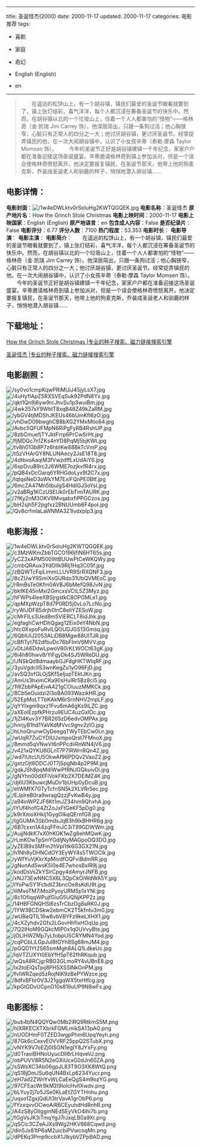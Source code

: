 
---
title: 圣诞怪杰(2000)
date: 2000-11-17
updated: 2000-11-17
categories: 电影推荐
tags:
- 喜剧
- 家庭
- 奇幻

- English (English)
- en
---


> 　　在遥远的松饼山上，有一个胡谷镇，镇民们最爱的圣诞节眼看就要到了，镇上张灯结彩，喜气洋洋，每个人都沉浸在筹备圣诞节的快乐中。然而，在胡谷镇以北的一个垃圾山上，住着一个人人都害怕的“怪物”——格林奇（金·凯瑞 Jim Carrey 饰）。他深居简出，只跟一条狗过活；他心胸狭窄，心脏只有正常人的四分之一大；他讨厌胡谷镇，更讨厌圣诞节。经常捉弄镇民的他，在一次大闹胡谷镇中，认识了小女孩辛蒂（泰勒·摩森 Taylor Momsen 饰）。 　　今年的圣诞节正好是胡谷镇建镇一千年纪念，家家户户都在准备迎接这场圣诞盛宴。辛蒂邀请格林奇到镇上参加派对，但是一个误会使格林奇愤怒离开。他决定要报复镇民，在圣诞节那天，他带上他的狗麦克斯，乔装成圣诞老人和驯鹿的样子，悄悄地潜入胡谷镇……

## **电影详情**：

**电影封面**：<img src="https://image.tmdb.org/t/p/w200/1w4eDWLktv0rSoluHg2KWTQGQEK.jpg" alt="/1w4eDWLktv0rSoluHg2KWTQGQEK.jpg" title="/1w4eDWLktv0rSoluHg2KWTQGQEK.jpg">
**电影名称**：圣诞怪杰
**原产地片名**：How the Grinch Stole Christmas
**电影上映时间**：2000-11-17
**电影上映国家**：English (English)
**原产地语言**：en
**包含成人内容**：False
**是否纪录片**：False
**电影评分**：6.77
**评分人数**：7100
**热门程度**：53.353
**电影时长**：
**电影导演**：
**电影主演**：
**电影简介**：　　在遥远的松饼山上，有一个胡谷镇，镇民们最爱的圣诞节眼看就要到了，镇上张灯结彩，喜气洋洋，每个人都沉浸在筹备圣诞节的快乐中。然而，在胡谷镇以北的一个垃圾山上，住着一个人人都害怕的“怪物”——格林奇（金·凯瑞 Jim Carrey 饰）。他深居简出，只跟一条狗过活；他心胸狭窄，心脏只有正常人的四分之一大；他讨厌胡谷镇，更讨厌圣诞节。经常捉弄镇民的他，在一次大闹胡谷镇中，认识了小女孩辛蒂（泰勒·摩森 Taylor Momsen 饰）。 　　今年的圣诞节正好是胡谷镇建镇一千年纪念，家家户户都在准备迎接这场圣诞盛宴。辛蒂邀请格林奇到镇上参加派对，但是一个误会使格林奇愤怒离开。他决定要报复镇民，在圣诞节那天，他带上他的狗麦克斯，乔装成圣诞老人和驯鹿的样子，悄悄地潜入胡谷镇……

## **下载地址**：
[How the Grinch Stole Christmas |专业的种子搜索、磁力链接搜索引擎](https://movie.amd794.com:2083/?search=How%20the%20Grinch%20Stole%20Christmas&ordering=&mode=match_phrase&page_size=10&page=1)

[圣诞怪杰 |专业的种子搜索、磁力链接搜索引擎](https://movie.amd794.com:2083/?search=%E5%9C%A3%E8%AF%9E%E6%80%AA%E6%9D%B0&ordering=&mode=match_phrase&page_size=10&page=1)
 

## **电影剧照**：
<img src="https://image.tmdb.org/t/p/original/sy0vo1cmpKqwPRiMUiJ45jyLsX7.jpg" alt="/sy0vo1cmpKqwPRiMUiJ45jyLsX7.jpg" title="/sy0vo1cmpKqwPRiMUiJ45jyLsX7.jpg"><img src="https://image.tmdb.org/t/p/original/4uHyfIApZSRXSVEqSuk92PdN8Yx.jpg" alt="/4uHyfIApZSRXSVEqSuk92PdN8Yx.jpg" title="/4uHyfIApZSRXSVEqSuk92PdN8Yx.jpg"><img src="https://image.tmdb.org/t/p/original/qkt1Qn9j6yw9rcJhvSu1p3wuiBm.jpg" alt="/qkt1Qn9j6yw9rcJhvSu1p3wuiBm.jpg" title="/qkt1Qn9j6yw9rcJhvSu1p3wuiBm.jpg"><img src="https://image.tmdb.org/t/p/original/4wk357sY9WbIT8xqB48Z49kZaRM.jpg" alt="/4wk357sY9WbIT8xqB48Z49kZaRM.jpg" title="/4wk357sY9WbIT8xqB48Z49kZaRM.jpg"><img src="https://image.tmdb.org/t/p/original/ybGV4tjMDShJKEUs46bUmKfI6zO.jpg" alt="/ybGV4tjMDShJKEUs46bUmKfI6zO.jpg" title="/ybGV4tjMDShJKEUs46bUmKfI6zO.jpg"><img src="https://image.tmdb.org/t/p/original/vhDwD09bwghCB8bXG2YMxMtio84.jpg" alt="/vhDwD09bwghCB8bXG2YMxMtio84.jpg" title="/vhDwD09bwghCB8bXG2YMxMtio84.jpg"><img src="https://image.tmdb.org/t/p/original/Avbc5QFUFMpN6RiPgFyRB4RshUP.jpg" alt="/Avbc5QFUFMpN6RiPgFyRB4RshUP.jpg" title="/Avbc5QFUFMpN6RiPgFyRB4RshUP.jpg"><img src="https://image.tmdb.org/t/p/original/8zbCmuefjTYJktFrrp6PrCwSrHt.jpg" alt="/8zbCmuefjTYJktFrrp6PrCwSrHt.jpg" title="/8zbCmuefjTYJktFrrp6PrCwSrHt.jpg"><img src="https://image.tmdb.org/t/p/original/fjMDGc7n1ZKs4nYD8PqMj5bjKWt.jpg" alt="/fjMDGc7n1ZKs4nYD8PqMj5bjKWt.jpg" title="/fjMDGc7n1ZKs4nYD8PqMj5bjKWt.jpg"><img src="https://image.tmdb.org/t/p/original/tv8h013b8P7z6hbIKw88BkTcVmP.jpg" alt="/tv8h013b8P7z6hbIKw88BkTcVmP.jpg" title="/tv8h013b8P7z6hbIKw88BkTcVmP.jpg"><img src="https://image.tmdb.org/t/p/original/tSzVHArGY8NLUNAecy2JsE18T8.jpg" alt="/tSzVHArGY8NLUNAecy2JsE18T8.jpg" title="/tSzVHArGY8NLUNAecy2JsE18T8.jpg"><img src="https://image.tmdb.org/t/p/original/4dtbvoAaqiM3fVwzdffLxUdAiY6.jpg" alt="/4dtbvoAaqiM3fVwzdffLxUdAiY6.jpg" title="/4dtbvoAaqiM3fVwzdffLxUdAiY6.jpg"><img src="https://image.tmdb.org/t/p/original/6spDvuB9rc2J6WME7ozjkvfR4rx.jpg" alt="/6spDvuB9rc2J6WME7ozjkvfR4rx.jpg" title="/6spDvuB9rc2J6WME7ozjkvfR4rx.jpg"><img src="https://image.tmdb.org/t/p/original/pQB4xDcOarq6YRHGdoLyx9I2C7x.jpg" alt="/pQB4xDcOarq6YRHGdoLyx9I2C7x.jpg" title="/pQB4xDcOarq6YRHGdoLyx9I2C7x.jpg"><img src="https://image.tmdb.org/t/p/original/lqtqsNeD3oWkYM7ExIFQnPE0Btf.jpg" alt="/lqtqsNeD3oWkYM7ExIFQnPE0Btf.jpg" title="/lqtqsNeD3oWkYM7ExIFQnPE0Btf.jpg"><img src="https://image.tmdb.org/t/p/original/6mcZA47Mn5tbuIgS4HdIGJ3oYsI.jpg" alt="/6mcZA47Mn5tbuIgS4HdIGJ3oYsI.jpg" title="/6mcZA47Mn5tbuIgS4HdIGJ3oYsI.jpg"><img src="https://image.tmdb.org/t/p/original/v2aBRg1KCzUSEUk0rEbTimTAURK.jpg" alt="/v2aBRg1KCzUSEUk0rEbTimTAURK.jpg" title="/v2aBRg1KCzUSEUk0rEbTimTAURK.jpg"><img src="https://image.tmdb.org/t/p/original/7fKy2nM3OKV9MvqabxfiPPGCzos.jpg" alt="/7fKy2nM3OKV9MvqabxfiPPGCzos.jpg" title="/7fKy2nM3OKV9MvqabxfiPPGCzos.jpg"><img src="https://image.tmdb.org/t/p/original/bH2sjh5F2pgfxz2BNUUmb6F4poI.jpg" alt="/bH2sjh5F2pgfxz2BNUUmb6F4poI.jpg" title="/bH2sjh5F2pgfxz2BNUUmb6F4poI.jpg"><img src="https://image.tmdb.org/t/p/original/Qv8crfmlaLaWNMA3Z1IvdxpIp3.jpg" alt="/Qv8crfmlaLaWNMA3Z1IvdxpIp3.jpg" title="/Qv8crfmlaLaWNMA3Z1IvdxpIp3.jpg">

## **电影海报**：
<img src="https://image.tmdb.org/t/p/original/1w4eDWLktv0rSoluHg2KWTQGQEK.jpg" alt="/1w4eDWLktv0rSoluHg2KWTQGQEK.jpg" title="/1w4eDWLktv0rSoluHg2KWTQGQEK.jpg"><img src="https://image.tmdb.org/t/p/original/c3MzWKmZbbTGCO196jfiN6HT65s.jpg" alt="/c3MzWKmZbbTGCO196jfiN6HT65s.jpg" title="/c3MzWKmZbbTGCO196jfiN6HT65s.jpg"><img src="https://image.tmdb.org/t/p/original/yCZ3xAPM5009ltBUUwPtCeWKQWy.jpg" alt="/yCZ3xAPM5009ltBUUwPtCeWKQWy.jpg" title="/yCZ3xAPM5009ltBUUwPtCeWKQWy.jpg"><img src="https://image.tmdb.org/t/p/original/cmbQRAux3YdOIIk9RIj1Hq3C05f.jpg" alt="/cmbQRAux3YdOIIk9RIj1Hq3C05f.jpg" title="/cmbQRAux3YdOIIk9RIj1Hq3C05f.jpg"><img src="https://image.tmdb.org/t/p/original/zBQWTcFqiLimmLLUVR9SrRXQNF3.jpg" alt="/zBQWTcFqiLimmLLUVR9SrRXQNF3.jpg" title="/zBQWTcFqiLimmLLUVR9SrRXQNF3.jpg"><img src="https://image.tmdb.org/t/p/original/8cZUwY9SmiXsGURdo31UbQVMEoC.jpg" alt="/8cZUwY9SmiXsGURdo31UbQVMEoC.jpg" title="/8cZUwY9SmiXsGURdo31UbQVMEoC.jpg"><img src="https://image.tmdb.org/t/p/original/rRmBsTe0Kfm0AVBJ6bMefQ98JvN.jpg" alt="/rRmBsTe0Kfm0AVBJ6bMefQ98JvN.jpg" title="/rRmBsTe0Kfm0AVBJ6bMefQ98JvN.jpg"><img src="https://image.tmdb.org/t/p/original/bkfKE45nMxi2GmcxsVCtL5Z3Myz.jpg" alt="/bkfKE45nMxi2GmcxsVCtL5Z3Myz.jpg" title="/bkfKE45nMxi2GmcxsVCtL5Z3Myz.jpg"><img src="https://image.tmdb.org/t/p/original/hFWPs4IeeXBSjrgstkC8OPGMLe1.jpg" alt="/hFWPs4IeeXBSjrgstkC8OPGMLe1.jpg" title="/hFWPs4IeeXBSjrgstkC8OPGMLe1.jpg"><img src="https://image.tmdb.org/t/p/original/qpMXpWzpT8d7P0RD5j0vLo7LcNo.jpg" alt="/qpMXpWzpT8d7P0RD5j0vLo7LcNo.jpg" title="/qpMXpWzpT8d7P0RD5j0vLo7LcNo.jpg"><img src="https://image.tmdb.org/t/p/original/ryWiJDF85drjh0lnC8eIiYZESoW.jpg" alt="/ryWiJDF85drjh0lnC8eIiYZESoW.jpg" title="/ryWiJDF85drjh0lnC8eIiYZESoW.jpg"><img src="https://image.tmdb.org/t/p/original/cMrFILs3Ued8m5ViERCLT8idJhk.jpg" alt="/cMrFILs3Ued8m5ViERCLT8idJhk.jpg" title="/cMrFILs3Ued8m5ViERCLT8idJhk.jpg"><img src="https://image.tmdb.org/t/p/original/egfaghCwHDhQgag12Eix0eY4NbN.jpg" alt="/egfaghCwHDhQgag12Eix0eY4NbN.jpg" title="/egfaghCwHDhQgag12Eix0eY4NbN.jpg"><img src="https://image.tmdb.org/t/p/original/htc0XxpoFuRvILQOUDJGS13Gmsq.jpg" alt="/htc0XxpoFuRvILQOUDJGS13Gmsq.jpg" title="/htc0XxpoFuRvILQOUDJGS13Gmsq.jpg"><img src="https://image.tmdb.org/t/p/original/6QbIUlJ2053ALiDB8Mgw88UITJR.jpg" alt="/6QbIUlJ2053ALiDB8Mgw88UITJR.jpg" title="/6QbIUlJ2053ALiDB8Mgw88UITJR.jpg"><img src="https://image.tmdb.org/t/p/original/cBfITyt762dfbuDc76bFImV6MVV.jpg" alt="/cBfITyt762dfbuDc76bFImV6MVV.jpg" title="/cBfITyt762dfbuDc76bFImV6MVV.jpg"><img src="https://image.tmdb.org/t/p/original/vDtJA6DdwLpwoV60rKLWOCt63gK.jpg" alt="/vDtJA6DdwLpwoV60rKLWOCt63gK.jpg" title="/vDtJA6DdwLpwoV60rKLWOCt63gK.jpg"><img src="https://image.tmdb.org/t/p/original/6i4h80hwv8rYiFgyDk4SJ5WReDU.jpg" alt="/6i4h80hwv8rYiFgyDk4SJ5WReDU.jpg" title="/6i4h80hwv8rYiFgyDk4SJ5WReDU.jpg"><img src="https://image.tmdb.org/t/p/original/lJNSkQd8dmaaybGJFdgHKTWIqRF.jpg" alt="/lJNSkQd8dmaaybGJFdgHKTWIqRF.jpg" title="/lJNSkQd8dmaaybGJFdgHKTWIqRF.jpg"><img src="https://image.tmdb.org/t/p/original/3yuVgdcIlS3wnKegZu1yO96FjD.jpg" alt="/3yuVgdcIlS3wnKegZu1yO96FjD.jpg" title="/3yuVgdcIlS3wnKegZu1yO96FjD.jpg"><img src="https://image.tmdb.org/t/p/original/avSQ3vfGLOjSKfSeljupTEktJKn.jpg" alt="/avSQ3vfGLOjSKfSeljupTEktJKn.jpg" title="/avSQ3vfGLOjSKfSeljupTEktJKn.jpg"><img src="https://image.tmdb.org/t/p/original/AmUs3hximCKa90sHuIRr5Bz8ci5.jpg" alt="/AmUs3hximCKa90sHuIRr5Bz8ci5.jpg" title="/AmUs3hximCKa90sHuIRr5Bz8ci5.jpg"><img src="https://image.tmdb.org/t/p/original/1WZbbPApEivA421gCOluuzMMKCk.jpg" alt="/1WZbbPApEivA421gCOluuzMMKCk.jpg" title="/1WZbbPApEivA421gCOluuzMMKCk.jpg"><img src="https://image.tmdb.org/t/p/original/8Cb5eOuidzi2l3oBA093WazikHR.jpg" alt="/8Cb5eOuidzi2l3oBA093WazikHR.jpg" title="/8Cb5eOuidzi2l3oBA093WazikHR.jpg"><img src="https://image.tmdb.org/t/p/original/52EpMoLTTbKAkM6rSrnNHV2mpLF.jpg" alt="/52EpMoLTTbKAkM6rSrnNHV2mpLF.jpg" title="/52EpMoLTTbKAkM6rSrnNHV2mpLF.jpg"><img src="https://image.tmdb.org/t/p/original/qYYIxgm9qxz1Fvu6mA6gKs9iLZC.jpg" alt="/qYYIxgm9qxz1Fvu6mA6gKs9iLZC.jpg" title="/qYYIxgm9qxz1Fvu6mA6gKs9iLZC.jpg"><img src="https://image.tmdb.org/t/p/original/aXEoIEzpfkPHrzu9EUC4uzGxlOc.jpg" alt="/aXEoIEzpfkPHrzu9EUC4uzGxlOc.jpg" title="/aXEoIEzpfkPHrzu9EUC4uzGxlOc.jpg"><img src="https://image.tmdb.org/t/p/original/1jZl4Kuv3Y7BR265zD6edvOMPAx.jpg" alt="/1jZl4Kuv3Y7BR265zD6edvOMPAx.jpg" title="/1jZl4Kuv3Y7BR265zD6edvOMPAx.jpg"><img src="https://image.tmdb.org/t/p/original/hnrjyB1hd1YaVKdMVvc9gnv2zIO.jpg" alt="/hnrjyB1hd1YaVKdMVvc9gnv2zIO.jpg" title="/hnrjyB1hd1YaVKdMVvc9gnv2zIO.jpg"><img src="https://image.tmdb.org/t/p/original/hLhoQrunwOyDeegqTWyTEbCw0Ln.jpg" alt="/hLhoQrunwOyDeegqTWyTEbCw0Ln.jpg" title="/hLhoQrunwOyDeegqTWyTEbCw0Ln.jpg"><img src="https://image.tmdb.org/t/p/original/wUqR7ZuCYDIUJxmpoQrst7FMnoX.jpg" alt="/wUqR7ZuCYDIUJxmpoQrst7FMnoX.jpg" title="/wUqR7ZuCYDIUJxmpoQrst7FMnoX.jpg"><img src="https://image.tmdb.org/t/p/original/8mmd5qVNwVt6nPPcdiiRnWN4jV6.jpg" alt="/8mmd5qVNwVt6nPPcdiiRnWN4jV6.jpg" title="/8mmd5qVNwVt6nPPcdiiRnWN4jV6.jpg"><img src="https://image.tmdb.org/t/p/original/v421xQYKU6GLnT7P7IRWrrRQn4Z.jpg" alt="/v421xQYKU6GLnT7P7IRWrrRQn4Z.jpg" title="/v421xQYKU6GLnT7P7IRWrrRQn4Z.jpg"><img src="https://image.tmdb.org/t/p/original/wd7lUtcUU5OkwAf96PDQv2VaoZ2.jpg" alt="/wd7lUtcUU5OkwAf96PDQv2VaoZ2.jpg" title="/wd7lUtcUU5OkwAf96PDQv2VaoZ2.jpg"><img src="https://image.tmdb.org/t/p/original/gxtzOjt8ODCJ0T7jSpgNb4p2P9M.jpg" alt="/gxtzOjt8ODCJ0T7jSpgNb4p2P9M.jpg" title="/gxtzOjt8ODCJ0T7jSpgNb4p2P9M.jpg"><img src="https://image.tmdb.org/t/p/original/gqkJSh8pqMdiWwPfRNJGQkuivDi.jpg" alt="/gqkJSh8pqMdiWwPfRNJGQkuivDi.jpg" title="/gqkJSh8pqMdiWwPfRNJGQkuivDi.jpg"><img src="https://image.tmdb.org/t/p/original/gNYhn00dXFlVokFKb2X7DEiMZ4K.jpg" alt="/gNYhn00dXFlVokFKb2X7DEiMZ4K.jpg" title="/gNYhn00dXFlVokFKb2X7DEiMZ4K.jpg"><img src="https://image.tmdb.org/t/p/original/dj6U3KbuwcjMuDir1bUHp0yDcuB.jpg" alt="/dj6U3KbuwcjMuDir1bUHp0yDcuB.jpg" title="/dj6U3KbuwcjMuDir1bUHp0yDcuB.jpg"><img src="https://image.tmdb.org/t/p/original/etWMfX7GTyTcfnSN5k2XLVRr5ec.jpg" alt="/etWMfX7GTyTcfnSN5k2XLVRr5ec.jpg" title="/etWMfX7GTyTcfnSN5k2XLVRr5ec.jpg"><img src="https://image.tmdb.org/t/p/original/EJplreB0ra9wragQzzjFvKwB4y.jpg" alt="/EJplreB0ra9wragQzzjFvKwB4y.jpg" title="/EJplreB0ra9wragQzzjFvKwB4y.jpg"><img src="https://image.tmdb.org/t/p/original/a94inWPZJF6Kt1mJZ34hm9QhxhA.jpg" alt="/a94inWPZJF6Kt1mJZ34hm9QhxhA.jpg" title="/a94inWPZJF6Kt1mJZ34hm9QhxhA.jpg"><img src="https://image.tmdb.org/t/p/original/lYUf4hofG4ZtZoJxFtGeKF5pDg0.jpg" alt="/lYUf4hofG4ZtZoJxFtGeKF5pDg0.jpg" title="/lYUf4hofG4ZtZoJxFtGeKF5pDg0.jpg"><img src="https://image.tmdb.org/t/p/original/k9rXmoXHklj1GygGIkqQErnfG8.jpg" alt="/k9rXmoXHklj1GygGIkqQErnfG8.jpg" title="/k9rXmoXHklj1GygGIkqQErnfG8.jpg"><img src="https://image.tmdb.org/t/p/original/tgGUMA3Sb0mdsJqB3h9lkBHHR6g.jpg" alt="/tgGUMA3Sb0mdsJqB3h9lkBHHR6g.jpg" title="/tgGUMA3Sb0mdsJqB3h9lkBHHR6g.jpg"><img src="https://image.tmdb.org/t/p/original/6B7cxxn1A4zqFFmJC3iT99GDWWm.jpg" alt="/6B7cxxn1A4zqFFmJC3iT99GDWWm.jpg" title="/6B7cxxn1A4zqFFmJC3iT99GDWWm.jpg"><img src="https://image.tmdb.org/t/p/original/AujjNdkK7xX0hKOK1wZg8ehMQwK.jpg" alt="/AujjNdkK7xX0hKOK1wZg8ehMQwK.jpg" title="/AujjNdkK7xX0hKOK1wZg8ehMQwK.jpg"><img src="https://image.tmdb.org/t/p/original/rLmKOwTpSmYGdIjNyMAGpoOQ3DO.jpg" alt="/rLmKOwTpSmYGdIjNyMAGpoOQ3DO.jpg" title="/rLmKOwTpSmYGdIjNyMAGpoOQ3DO.jpg"><img src="https://image.tmdb.org/t/p/original/yZEIB9xSMFm2hVpl1tk6G3GX21N.jpg" alt="/yZEIB9xSMFm2hVpl1tk6G3GX21N.jpg" title="/yZEIB9xSMFm2hVpl1tk6G3GX21N.jpg"><img src="https://image.tmdb.org/t/p/original/h1Nh8yDHNCdOY3EyWY4s5TWOClk.jpg" alt="/h1Nh8yDHNCdOY3EyWY4s5TWOClk.jpg" title="/h1Nh8yDHNCdOY3EyWY4s5TWOClk.jpg"><img src="https://image.tmdb.org/t/p/original/yWfYuVjKkrXpMivdfOQFviBdmRR.jpg" alt="/yWfYuVjKkrXpMivdfOQFviBdmRR.jpg" title="/yWfYuVjKkrXpMivdfOQFviBdmRR.jpg"><img src="https://image.tmdb.org/t/p/original/gNunAd5wsK5l0e4E7whosBxIR9j.jpg" alt="/gNunAd5wsK5l0e4E7whosBxIR9j.jpg" title="/gNunAd5wsK5l0e4E7whosBxIR9j.jpg"><img src="https://image.tmdb.org/t/p/original/kodDsVsZkYSlrCpgy4dAmyrJNFB.jpg" alt="/kodDsVsZkYSlrCpgy4dAmyrJNFB.jpg" title="/kodDsVsZkYSlrCpgy4dAmyrJNFB.jpg"><img src="https://image.tmdb.org/t/p/original/xNJ73EwNNC5X6L3QpCkOiWdWA5Y.jpg" alt="/xNJ73EwNNC5X6L3QpCkOiWdWA5Y.jpg" title="/xNJ73EwNNC5X6L3QpCkOiWdWA5Y.jpg"><img src="https://image.tmdb.org/t/p/original/lYoPwSY1FcbdIZ3bncOe8sKdU9t.jpg" alt="/lYoPwSY1FcbdIZ3bncOe8sKdU9t.jpg" title="/lYoPwSY1FcbdIZ3bncOe8sKdU9t.jpg"><img src="https://image.tmdb.org/t/p/original/iliMvoTM7iMozPyoyURM5p1xYNl.jpg" alt="/iliMvoTM7iMozPyoyURM5p1xYNl.jpg" title="/iliMvoTM7iMozPyoyURM5p1xYNl.jpg"><img src="https://image.tmdb.org/t/p/original/8c1OfIqqWPujfGiuG5UQNjKPP2z.jpg" alt="/8c1OfIqqWPujfGiuG5UQNjKPP2z.jpg" title="/8c1OfIqqWPujfGiuG5UQNjKPP2z.jpg"><img src="https://image.tmdb.org/t/p/original/14HBFGNQHSl6zsTrCbzDg8aRK0J.jpg" alt="/14HBFGNQHSl6zsTrCbzDg8aRK0J.jpg" title="/14HBFGNQHSl6zsTrCbzDg8aRK0J.jpg"><img src="https://image.tmdb.org/t/p/original/1YW3BCDSkw2ebmCK2T5kfntu3m0.jpg" alt="/1YW3BCDSkw2ebmCK2T5kfntu3m0.jpg" title="/1YW3BCDSkw2ebmCK2T5kfntu3m0.jpg"><img src="https://image.tmdb.org/t/p/original/wUBeQTlL16w6vbVBYFz9keLXHX1.jpg" alt="/wUBeQTlL16w6vbVBYFz9keLXHX1.jpg" title="/wUBeQTlL16w6vbVBYFz9keLXHX1.jpg"><img src="https://image.tmdb.org/t/p/original/4cXZyhdv2Gfx2LGovHhflxHOqUp.jpg" alt="/4cXZyhdv2Gfx2LGovHhflxHOqUp.jpg" title="/4cXZyhdv2Gfx2LGovHhflxHOqUp.jpg"><img src="https://image.tmdb.org/t/p/original/7Q2lHoM9GQkcMIP0x1q0UVvyBte.jpg" alt="/7Q2lHoM9GQkcMIP0x1q0UVvyBte.jpg" title="/7Q2lHoM9GQkcMIP0x1q0UVvyBte.jpg"><img src="https://image.tmdb.org/t/p/original/jOLIHWZMp7yLfobpUSCRYMN4Yod.jpg" alt="/jOLIHWZMp7yLfobpUSCRYMN4Yod.jpg" title="/jOLIHWZMp7yLfobpUSCRYMN4Yod.jpg"><img src="https://image.tmdb.org/t/p/original/cqPCbLiLGpJuI8tGYh8Sg68mJM4.jpg" alt="/cqPCbLiLGpJuI8tGYh8Sg68mJM4.jpg" title="/cqPCbLiLGpJuI8tGYh8Sg68mJM4.jpg"><img src="https://image.tmdb.org/t/p/original/pGQD1Yt2S65smMgh8ALQ1LdkeUc.jpg" alt="/pGQD1Yt2S65smMgh8ALQ1LdkeUc.jpg" title="/pGQD1Yt2S65smMgh8ALQ1LdkeUc.jpg"><img src="https://image.tmdb.org/t/p/original/lqVTZUXYt0EbYfH5pT62fhRKqub.jpg" alt="/lqVTZUXYt0EbYfH5pT62fhRKqub.jpg" title="/lqVTZUXYt0EbYfH5pT62fhRKqub.jpg"><img src="https://image.tmdb.org/t/p/original/wQsA8RCjgrRBG3GLmoRY4vUBnE8.jpg" alt="/wQsA8RCjgrRBG3GLmoRY4vUBnE8.jpg" title="/wQsA8RCjgrRBG3GLmoRY4vUBnE8.jpg"><img src="https://image.tmdb.org/t/p/original/lx2toEiQsTpij8PHSXSSlNkOnPM.jpg" alt="/lx2toEiQsTpij8PHSXSSlNkOnPM.jpg" title="/lx2toEiQsTpij8PHSXSSlNkOnPM.jpg"><img src="https://image.tmdb.org/t/p/original/fvIWRZqed5zRojNlK9zBePYWzce.jpg" alt="/fvIWRZqed5zRojNlK9zBePYWzce.jpg" title="/fvIWRZqed5zRojNlK9zBePYWzce.jpg"><img src="https://image.tmdb.org/t/p/original/8dfxBFbr0V3J21ggqWX5txHtfcg.jpg" alt="/8dfxBFbr0V3J21ggqWX5txHtfcg.jpg" title="/8dfxBFbr0V3J21ggqWX5txHtfcg.jpg"><img src="https://image.tmdb.org/t/p/original/kpGtGDvUCpnD10s819uUP9N8wFs.jpg" alt="/kpGtGDvUCpnD10s819uUP9N8wFs.jpg" title="/kpGtGDvUCpnD10s819uUP9N8wFs.jpg">

## **电影图标**：
<img src="https://image.tmdb.org/t/p/original/bub4bN4QQYQw0Mb2iRQ9RtkmS5M.png" alt="/bub4bN4QQYQw0Mb2iRQ9RtkmS5M.png" title="/bub4bN4QQYQw0Mb2iRQ9RtkmS5M.png"><img src="https://image.tmdb.org/t/p/original/hlXRKECXTXbrkFGMLmikSA13pAO.png" alt="/hlXRKECXTXbrkFGMLmikSA13pAO.png" title="/hlXRKECXTXbrkFGMLmikSA13pAO.png"><img src="https://image.tmdb.org/t/p/original/nUODHmF0TZED3wgpPhm6UpqYeyh.png" alt="/nUODHmF0TZED3wgpPhm6UpqYeyh.png" title="/nUODHmF0TZED3wgpPhm6UpqYeyh.png"><img src="https://image.tmdb.org/t/p/original/87Gk6cCexvE0VVRF25ppQ2STubX.png" alt="/87Gk6cCexvE0VVRF25ppQ2STubX.png" title="/87Gk6cCexvE0VVRF25ppQ2STubX.png"><img src="https://image.tmdb.org/t/p/original/vNYK9V7oEZj0ISGN1egIY8JYxFy.png" alt="/vNYK9V7oEZj0ISGN1egIY8JYxFy.png" title="/vNYK9V7oEZj0ISGN1egIY8JYxFy.png"><img src="https://image.tmdb.org/t/p/original/d0TraoiBHNoUyucDlI6rLHqveVJ.png" alt="/d0TraoiBHNoUyucDlI6rLHqveVJ.png" title="/d0TraoiBHNoUyucDlI6rLHqveVJ.png"><img src="https://image.tmdb.org/t/p/original/obPUVV8RSN2eGXiUcxG0dJn60ZA.png" alt="/obPUVV8RSN2eGXiUcxG0dJn60ZA.png" title="/obPUVV8RSN2eGXiUcxG0dJn60ZA.png"><img src="https://image.tmdb.org/t/p/original/sSWsXC3Ab06gpJL83T9O3XK8WtQ.png" alt="/sSWsXC3Ab06gpJL83T9O3XK8WtQ.png" title="/sSWsXC3Ab06gpJL83T9O3XK8WtQ.png"><img src="https://image.tmdb.org/t/p/original/qS18jDmJSu6qUN4BxLp6234Yucr.png" alt="/qS18jDmJSu6qUN4BxLp6234Yucr.png" title="/qS18jDmJSu6qUN4BxLp6234Yucr.png"><img src="https://image.tmdb.org/t/p/original/eH7ad2ZWnYvWLCaEeQgS4m9ozYG.png" alt="/eH7ad2ZWnYvWLCaEeQgS4m9ozYG.png" title="/eH7ad2ZWnYvWLCaEeQgS4m9ozYG.png"><img src="https://image.tmdb.org/t/p/original/97CFEacWr9kM2I9lolcHvIIXwdv.png" alt="/97CFEacWr9kM2I9lolcHvIIXwdv.png" title="/97CFEacWr9kM2I9lolcHvIIXwdv.png"><img src="https://image.tmdb.org/t/p/original/bLYuy2j7o5JSe0KLaEtZGYTHnhu.png" alt="/bLYuy2j7o5JSe0KLaEtZGYTHnhu.png" title="/bLYuy2j7o5JSe0KLaEtZGYTHnhu.png"><img src="https://image.tmdb.org/t/p/original/uqso1ZgxjQdUt3trVavA1grObP6.png" alt="/uqso1ZgxjQdUt3trVavA1grObP6.png" title="/uqso1ZgxjQdUt3trVavA1grObP6.png"><img src="https://image.tmdb.org/t/p/original/fYzxqvvOCwoAiR6CEyuhdHdRnhR.png" alt="/fYzxqvvOCwoAiR6CEyuhdHdRnhR.png" title="/fYzxqvvOCwoAiR6CEyuhdHdRnhR.png"><img src="https://image.tmdb.org/t/p/original/A4zS8yOIIggmNEdSEyVkO4ihi7b.png" alt="/A4zS8yOIIggmNEdSEyVkO4ihi7b.png" title="/A4zS8yOIIggmNEdSEyVkO4ihi7b.png"><img src="https://image.tmdb.org/t/p/original/fGgVsJK3iTmqYgJ7rJxqLB0a9Xr.png" alt="/fGgVsJK3iTmqYgJ7rJxqLB0a9Xr.png" title="/fGgVsJK3iTmqYgJ7rJxqLB0a9Xr.png"><img src="https://image.tmdb.org/t/p/original/qSCic3CZeAJXs9Wg2HKV668Cqwd.png" alt="/qSCic3CZeAJXs9Wg2HKV668Cqwd.png" title="/qSCic3CZeAJXs9Wg2HKV668Cqwd.png"><img src="https://image.tmdb.org/t/p/original/din5Jx81tP6aM2uicbiPVwcoqMn.png" alt="/din5Jx81tP6aM2uicbiPVwcoqMn.png" title="/din5Jx81tP6aM2uicbiPVwcoqMn.png"><img src="https://image.tmdb.org/t/p/original/dPEKq3Pmp9ccbX1JIkybVZPpBAD.png" alt="/dPEKq3Pmp9ccbX1JIkybVZPpBAD.png" title="/dPEKq3Pmp9ccbX1JIkybVZPpBAD.png">
